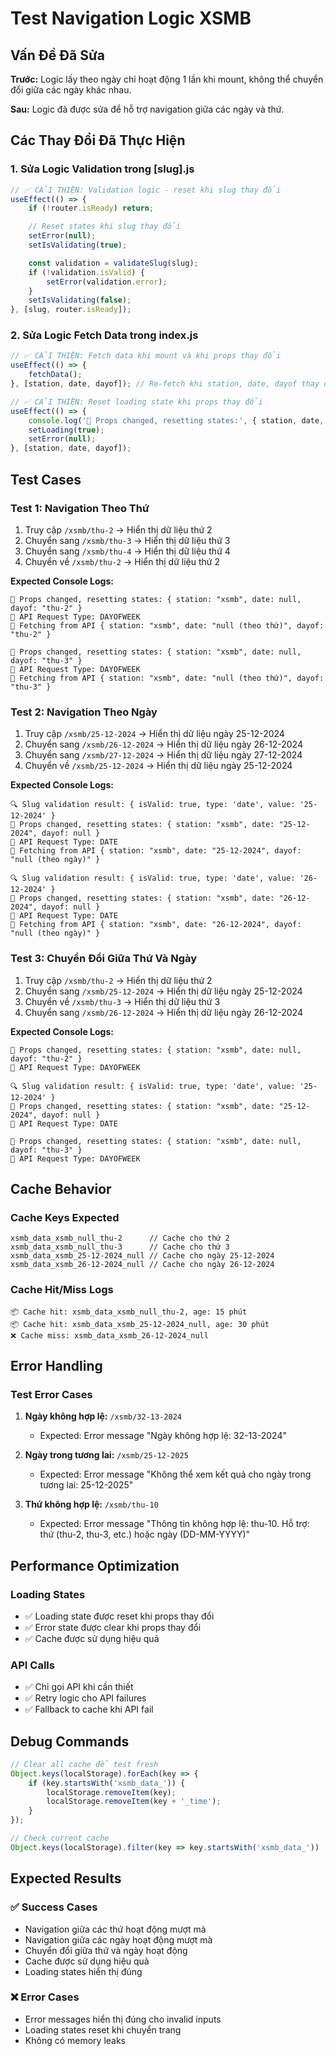 # Test Navigation Logic XSMB

## Vấn Đề Đã Sửa

**Trước:** Logic lấy theo ngày chỉ hoạt động 1 lần khi mount, không thể chuyển đổi giữa các ngày khác nhau.

**Sau:** Logic đã được sửa để hỗ trợ navigation giữa các ngày và thứ.

## Các Thay Đổi Đã Thực Hiện

### 1. **Sửa Logic Validation trong [slug].js**
```javascript
// ✅ CẢI THIỆN: Validation logic - reset khi slug thay đổi
useEffect(() => {
    if (!router.isReady) return;

    // Reset states khi slug thay đổi
    setError(null);
    setIsValidating(true);

    const validation = validateSlug(slug);
    if (!validation.isValid) {
        setError(validation.error);
    }
    setIsValidating(false);
}, [slug, router.isReady]);
```

### 2. **Sửa Logic Fetch Data trong index.js**
```javascript
// ✅ CẢI THIỆN: Fetch data khi mount và khi props thay đổi
useEffect(() => {
    fetchData();
}, [station, date, dayof]); // Re-fetch khi station, date, dayof thay đổi

// ✅ CẢI THIỆN: Reset loading state khi props thay đổi
useEffect(() => {
    console.log('🔄 Props changed, resetting states:', { station, date, dayof });
    setLoading(true);
    setError(null);
}, [station, date, dayof]);
```

## Test Cases

### Test 1: Navigation Theo Thứ
1. Truy cập `/xsmb/thu-2` → Hiển thị dữ liệu thứ 2
2. Chuyển sang `/xsmb/thu-3` → Hiển thị dữ liệu thứ 3
3. Chuyển sang `/xsmb/thu-4` → Hiển thị dữ liệu thứ 4
4. Chuyển về `/xsmb/thu-2` → Hiển thị dữ liệu thứ 2

**Expected Console Logs:**
```
🔄 Props changed, resetting states: { station: "xsmb", date: null, dayof: "thu-2" }
📡 API Request Type: DAYOFWEEK
🔄 Fetching from API { station: "xsmb", date: "null (theo thứ)", dayof: "thu-2" }

🔄 Props changed, resetting states: { station: "xsmb", date: null, dayof: "thu-3" }
📡 API Request Type: DAYOFWEEK
🔄 Fetching from API { station: "xsmb", date: "null (theo thứ)", dayof: "thu-3" }
```

### Test 2: Navigation Theo Ngày
1. Truy cập `/xsmb/25-12-2024` → Hiển thị dữ liệu ngày 25-12-2024
2. Chuyển sang `/xsmb/26-12-2024` → Hiển thị dữ liệu ngày 26-12-2024
3. Chuyển sang `/xsmb/27-12-2024` → Hiển thị dữ liệu ngày 27-12-2024
4. Chuyển về `/xsmb/25-12-2024` → Hiển thị dữ liệu ngày 25-12-2024

**Expected Console Logs:**
```
🔍 Slug validation result: { isValid: true, type: 'date', value: '25-12-2024' }
🔄 Props changed, resetting states: { station: "xsmb", date: "25-12-2024", dayof: null }
📡 API Request Type: DATE
🔄 Fetching from API { station: "xsmb", date: "25-12-2024", dayof: "null (theo ngày)" }

🔍 Slug validation result: { isValid: true, type: 'date', value: '26-12-2024' }
🔄 Props changed, resetting states: { station: "xsmb", date: "26-12-2024", dayof: null }
📡 API Request Type: DATE
🔄 Fetching from API { station: "xsmb", date: "26-12-2024", dayof: "null (theo ngày)" }
```

### Test 3: Chuyển Đổi Giữa Thứ Và Ngày
1. Truy cập `/xsmb/thu-2` → Hiển thị dữ liệu thứ 2
2. Chuyển sang `/xsmb/25-12-2024` → Hiển thị dữ liệu ngày 25-12-2024
3. Chuyển về `/xsmb/thu-3` → Hiển thị dữ liệu thứ 3
4. Chuyển sang `/xsmb/26-12-2024` → Hiển thị dữ liệu ngày 26-12-2024

**Expected Console Logs:**
```
🔄 Props changed, resetting states: { station: "xsmb", date: null, dayof: "thu-2" }
📡 API Request Type: DAYOFWEEK

🔍 Slug validation result: { isValid: true, type: 'date', value: '25-12-2024' }
🔄 Props changed, resetting states: { station: "xsmb", date: "25-12-2024", dayof: null }
📡 API Request Type: DATE

🔄 Props changed, resetting states: { station: "xsmb", date: null, dayof: "thu-3" }
📡 API Request Type: DAYOFWEEK
```

## Cache Behavior

### Cache Keys Expected
```
xsmb_data_xsmb_null_thu-2      // Cache cho thứ 2
xsmb_data_xsmb_null_thu-3      // Cache cho thứ 3
xsmb_data_xsmb_25-12-2024_null // Cache cho ngày 25-12-2024
xsmb_data_xsmb_26-12-2024_null // Cache cho ngày 26-12-2024
```

### Cache Hit/Miss Logs
```
📦 Cache hit: xsmb_data_xsmb_null_thu-2, age: 15 phút
📦 Cache hit: xsmb_data_xsmb_25-12-2024_null, age: 30 phút
❌ Cache miss: xsmb_data_xsmb_26-12-2024_null
```

## Error Handling

### Test Error Cases
1. **Ngày không hợp lệ:** `/xsmb/32-13-2024`
   - Expected: Error message "Ngày không hợp lệ: 32-13-2024"

2. **Ngày trong tương lai:** `/xsmb/25-12-2025`
   - Expected: Error message "Không thể xem kết quả cho ngày trong tương lai: 25-12-2025"

3. **Thứ không hợp lệ:** `/xsmb/thu-10`
   - Expected: Error message "Thông tin không hợp lệ: thu-10. Hỗ trợ: thứ (thu-2, thu-3, etc.) hoặc ngày (DD-MM-YYYY)"

## Performance Optimization

### Loading States
- ✅ Loading state được reset khi props thay đổi
- ✅ Error state được clear khi props thay đổi
- ✅ Cache được sử dụng hiệu quả

### API Calls
- ✅ Chỉ gọi API khi cần thiết
- ✅ Retry logic cho API failures
- ✅ Fallback to cache khi API fail

## Debug Commands

```javascript
// Clear all cache để test fresh
Object.keys(localStorage).forEach(key => {
    if (key.startsWith('xsmb_data_')) {
        localStorage.removeItem(key);
        localStorage.removeItem(key + '_time');
    }
});

// Check current cache
Object.keys(localStorage).filter(key => key.startsWith('xsmb_data_'))
```

## Expected Results

### ✅ Success Cases
- Navigation giữa các thứ hoạt động mượt mà
- Navigation giữa các ngày hoạt động mượt mà
- Chuyển đổi giữa thứ và ngày hoạt động
- Cache được sử dụng hiệu quả
- Loading states hiển thị đúng

### ❌ Error Cases
- Error messages hiển thị đúng cho invalid inputs
- Loading states reset khi chuyển trang
- Không có memory leaks 